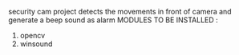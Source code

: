 security cam project detects the movements in front of camera and generate a beep sound as alarm
MODULES TO BE INSTALLED :
1) opencv
2) winsound

